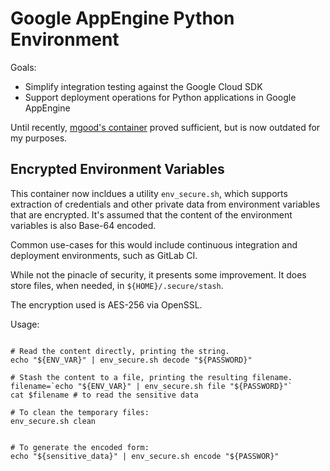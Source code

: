 # Google AppEngine Python Environment

Goals:

- Simplify integration testing against the Google Cloud SDK
- Support deployment operations for Python applications in Google
AppEngine

Until recently, [mgood's container][1] proved sufficient, but is now outdated
for my purposes.

## Encrypted Environment Variables

This container now incldues a utility `env_secure.sh`, which supports
extraction of credentials and other private data from environment
variables that are encrypted. It's assumed that the content of the
environment variables is also Base-64 encoded.

Common use-cases for this would include continuous integration and 
deployment environments, such as GitLab CI.

While not the pinacle of security, it presents some improvement.
It does store files, when needed, in `${HOME}/.secure/stash`.

The encryption used is AES-256 via OpenSSL.

Usage:

```shell

# Read the content directly, printing the string.
echo "${ENV_VAR}" | env_secure.sh decode "${PASSWORD}"

# Stash the content to a file, printing the resulting filename.
filename=`echo "${ENV_VAR}" | env_secure.sh file "${PASSWORD}"`
cat $filename # to read the sensitive data

# To clean the temporary files:
env_secure.sh clean


# To generate the encoded form:
echo "${sensitive_data}" | env_secure.sh encode "${PASSWOR}"

```



[1]: https://hub.docker.com/r/mgood/appengine-python/
[2]: https://github.com/blacklabelops/gcloud
[3]: https://bitbucket.org/cwt/alpine-gcloud/src/master/Dockerfile?at=master&fileviewer=file-view-default
[4]: https://hub.docker.com/r/joakimbeng/gcloud/~/dockerfile/
